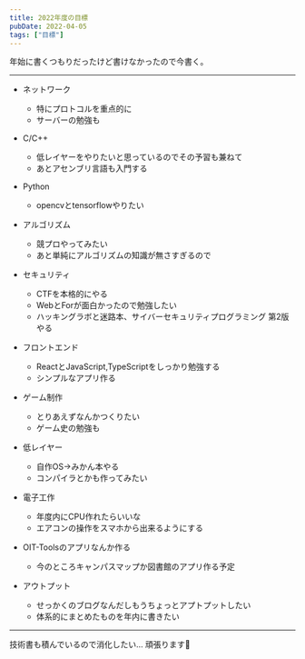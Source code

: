 ```yaml
---
title: 2022年度の目標
pubDate: 2022-04-05
tags: ["目標"]
---
```


年始に書くつもりだったけど書けなかったので今書く。

---

- ネットワーク
  - 特にプロトコルを重点的に
  - サーバーの勉強も

- C/C++
  - 低レイヤーをやりたいと思っているのでその予習も兼ねて
  - あとアセンブリ言語も入門する

- Python
  - opencvとtensorflowやりたい

- アルゴリズム
  - 競プロやってみたい
  - あと単純にアルゴリズムの知識が無さすぎるので

- セキュリティ
  - CTFを本格的にやる
  - WebとForが面白かったので勉強したい
  - ハッキングラボと迷路本、サイバーセキュリティプログラミング 第2版やる

- フロントエンド
  - ReactとJavaScript,TypeScriptをしっかり勉強する
  - シンプルなアプリ作る

- ゲーム制作
  - とりあえずなんかつくりたい
  - ゲーム史の勉強も

- 低レイヤー
  - 自作OS→みかん本やる
  - コンパイラとかも作ってみたい

- 電子工作
  - 年度内にCPU作れたらいいな
  - エアコンの操作をスマホから出来るようにする

- OIT-Toolsのアプリなんか作る
  - 今のところキャンパスマップか図書館のアプリ作る予定

- アウトプット
  - せっかくのブログなんだしもうちょっとアプトプットしたい
  - 体系的にまとめたものを年内に書きたい

---

技術書も積んでいるので消化したい…
頑張ります💪
